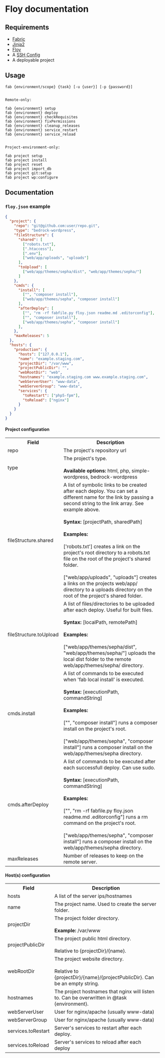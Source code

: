 # Floy documentation

## Requirements
* [Fabric](http://www.fabfile.org/)
* [Jinja2](http://jinja.pocoo.org/)
* [Floy](https://github.com/tuut/floy)
* A [SSH Config](http://nerderati.com/2011/03/17/simplify-your-life-with-an-ssh-config-file/)
* A deployable project

## Usage

```
fab {environment/scope} {task} [-u {user}] [-p {password}]


Remote-only:

fab {environment} setup
fab {environment} deploy
fab {environment} checkRequisites
fab {environment} fixPermissions
fab {environment} cleanup_releases
fab {environment} service_restart
fab {environment} service_reload


Project-environment-only:

fab project setup
fab project install
fab project reset
fab project import_db
fab project git:setup
fab project wp:configure
```

## Documentation

### `floy.json` example

```json
{
  "project": {
    "repo": "git@github.com:user/repo.git",
    "type": "bedrock-wordpress",
    "fileStructure": {
      "shared": [
        ["robots.txt"],
        [".htaccess"],
        [".env"],
        ["web/app/uploads", "uploads"]
      ],
      "toUpload": [
        ["web/app/themes/sepha/dist", "web/app/themes/sepha/"]
      ]
    },
    "cmds": {
      "install": [
        ["", "composer install"],
        ["web/app/themes/sepha", "composer install"]
      ],
      "afterDeploy": [
        ["", "rm -rf fabfile.py floy.json readme.md .editorconfig"],
        ["", "composer install"],
        ["web/app/themes/sepha", "composer install"]
      ],      
    },
    "maxReleases": 5
  },
  "hosts": {
    "production": {
      "hosts": ["127.0.0.1"],
      "name": "example.staging.com",
      "projectDir": "/var/www",
      "projectPublicDir": "",
      "webRootDir": "web",
      "hostnames": "example.staging.com www.example.staging.com",
      "webServerUser": "www-data",
      "webServerGroup": "www-data",
      "services": {
        "toRestart": ["php5-fpm"],
        "toReload": ["nginx"]
      }
    }
  }
}
```

#### Project configuration

<table style="width: 100%">
  <tr>
    <th>
      Field
    </th>
    <th>
      Description
    </th>
  </tr>
  <tr>
    <td>repo</td>
    <td>The project's repository url</td>
  </tr>
  <tr>
    <td>type</td>
    <td>The project's type.
    <br><br>
    <strong>Available options:</strong> html, php, simple-wordpress, bedrock-wordpress</td>
  </tr>
  <tr>
    <td>fileStructure.shared</td>
    <td>A list of symbolic links to be created after each deploy. You can set a different name for the link by passing a second string to the link array. See example above.
    <br><br>
    <strong>Syntax:</strong> [projectPath, sharedPath]
    <br><br>
    <strong>Examples:</strong>
    <br><br>
    ['robots.txt'] creates a link on the project's root directory to a robots.txt file on the root of the project's shared folder.
    <br>
    <br>
    ["web/app/uploads", "uploads"] creates a links on the projects web/app/ directory to a uploads directory on the root of the project's shared folder.
    </td>
  </tr>
  <tr>
    <td>fileStructure.toUpload</td>
    <td>A list of files/directories to be uploaded after each deploy. Useful for built files.
    <br><br>
    <strong>Syntax:</strong> [localPath, remotePath]
    <br><br>
    <strong>Examples:</strong>
    <br><br>
    ["web/app/themes/sepha/dist", "web/app/themes/sepha/"] uploads the local dist folder to the remote web/app/themes/sepha/ directory.
    </td>
  </tr>
  <tr>
    <td>cmds.install</td>
    <td>A list of commands to be executed when 'fab local install' is executed.
    <br><br>
    <strong>Syntax:</strong> [executionPath, commandString]
    <br><br>
    <strong>Examples:</strong>
    <br><br>
    ["", "composer install"] runs a composer install on the project's root.
    <br><br>
    ["web/app/themes/sepha", "composer install"] runs a composer install on the web/app/themes/sepha directory.
    </td>
  </tr>
  <tr>
    <td>cmds.afterDeploy</td>
    <td>A list of commands to be executed after each successfull deploy. Can use sudo.
    <br><br>
    <strong>Syntax:</strong> [executionPath, commandString]
    <br><br>
    <strong>Examples:</strong>
    <br><br>
    ["", "rm -rf fabfile.py floy.json readme.md .editorconfig"] runs a rm command on the project's root.
    <br><br>
    ["web/app/themes/sepha", "composer install"] runs a composer install on the web/app/themes/sepha directory.
    </td>
  </tr>
  <tr>
    <td>maxReleases</td>
    <td>Number of releases to keep on the remote server.</td>
  </tr>
</table>

#### Host(s) configuration

<table style="width: 100%">
  <tr>
    <th>
      Field
    </th>
    <th>
      Description
    </th>
  </tr>
  <tr>
    <td>hosts</td>
    <td>A list of the server ips/hostnames</td>
  </tr>
  <tr>
    <td>name</td>
    <td>The project name. Used to create the server folder.</td>
  </tr>
  <tr>
    <td>projectDir</td>
    <td>The project folder directory.
    <br><br>
    <strong>Example:</strong> /var/www
    </td>
  </tr>
  <tr>
    <td>projectPublicDir</td>
    <td>The project public html directory.
    <br><br>
    Relative to {projectDir}/{name}.
    </td>
  </tr>
  <tr>
    <td>webRootDir</td>
    <td>The project website directory.
    <br><br>
    Relative to {projectDir}/{name}/{projectPublicDir}. Can be an empty string.</td>
  </tr>
  <tr>
    <td>hostnames</td>
    <td>The project hostnames that nginx will listen to. Can be overwritten in @task {environment}.</td>
  </tr>
  <tr>
    <td>webServerUser</td>
    <td>User for nginx/apache (usually www-data)</td>
  </tr>
  <tr>
    <td>webServerGroup</td>
    <td>User for nginx/apache (usually www-data)</td>
  </tr>
  <tr>
    <td>services.toRestart</td>
    <td>Server's services to restart after each deploy.</td>
  </tr>
  <tr>
    <td>services.toReload</td>
    <td>Server's services to reload after each deploy</td>
  </tr>
</table>
